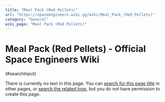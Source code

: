 ```yaml
---
title: "Meal Pack (Red Pellets)"
url: "https://spaceengineers.wiki.gg/wiki/Meal_Pack_(Red_Pellets)"
category: "General"
wiki_page: "Meal Pack (Red Pellets)"
---
```


# Meal Pack (Red Pellets) - Official Space Engineers Wiki

(#searchInput)

There is currently no text in this page. You can [search for this page title](https://spaceengineers.wiki.gg/wiki/Special:Search/Meal_Pack_\(Red_Pellets\) "Special:Search/Meal Pack (Red Pellets)") in other pages, or [search the related logs](https://spaceengineers.wiki.gg/wiki/Special:Log?page=Meal_Pack_\(Red_Pellets\)), but you do not have permission to create this page.